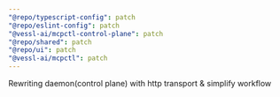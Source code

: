 ```yaml
---
"@repo/typescript-config": patch
"@repo/eslint-config": patch
"@vessl-ai/mcpctl-control-plane": patch
"@repo/shared": patch
"@repo/ui": patch
"@vessl-ai/mcpctl": patch
---
```


Rewriting daemon(control plane) with http transport & simplify workflow
